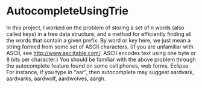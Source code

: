 # AutocompleteUsingTrie
In this project, I worked on the problem of storing a set of n words (also called keys) in a tree data structure, and a method for efficiently finding all the words that contain a given prefix. By word or key here, we just mean a string formed from some set of ASCII characters. (If you are unfamiliar with ASCII, see http://www.asciitable.com/. ASCII encodes text using one byte or 8 bits per character.) You should be familiar with the above problem through the autocomplete feature found on some cell phones, web forms, Eclipse. For instance, if you type in “aar", then autocomplete may suggest aardvark, aardvarks, aardwolf, aardwolves, aargh.
